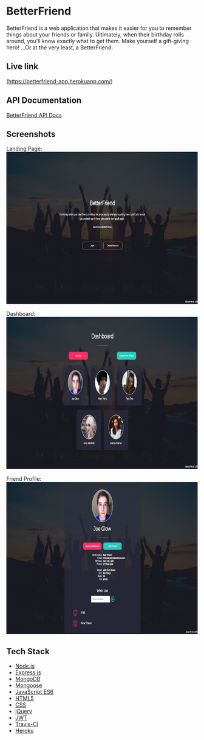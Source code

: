 # BetterFriend

BetterFriend is a web application that makes it easier for you to remember things about your friends or family. Ultimately, when their birthday rolls around, you'll know exactly what to get them. Make yourself a gift-giving hero! ...Or at the very least, a BetterFriend.

## Live link
(https://betterfriend-app.herokuapp.com/)

## API Documentation
[BetterFriend API Docs](https://documenter.getpostman.com/view/4648606/RznHJxsU)

## Screenshots
Landing Page:
<img src="https://github.com/pauldoubleyouare/BetterFriend/blob/master/public/assets/betterfriend-home-ex.png?raw=true" width="800" height="400"/>

Dashboard:
<img src="https://github.com/pauldoubleyouare/BetterFriend/blob/master/public/assets/betterfriend-dash-ex.png?raw=true" width="800" height="400"/>

Friend Profile:
<img src="https://github.com/pauldoubleyouare/BetterFriend/blob/master/public/assets/betterfriend-profile-ex.png?raw=true" width="800" height="400"/>

## Tech Stack
- [Node.js](https://nodejs.org/en/)
- [Express.js](http://expressjs.com)
- [MongoDB](https://www.mongodb.com/)
- [Mongoose](https://mongoosejs.com)
- [JavaScript ES6](https://developer.mozilla.org/en-US/docs/Web/JavaScript)
- [HTML5](https://developer.mozilla.org/en-US/docs/Web/Guide/HTML/HTML5)
- [CSS](https://developer.mozilla.org/en-US/docs/Web/CSS/Reference)
- [jQuery](https://jquery.com/)
- [JWT](https://jwt.io/)
- [Travis-CI](https://travis-ci.org)
- [Heroku](https://heroku.com)
